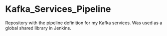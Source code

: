 # Kafka_Services_Pipeline
Repository with the pipeline definition for my Kafka services. Was used as a global shared library in Jenkins.
